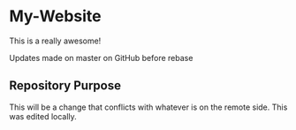 # My-Website

This is a really awesome! 

Updates made on master on GitHub before rebase

## Repository Purpose

This will be a change that conflicts
with whatever is on the remote side.
This was edited locally.

